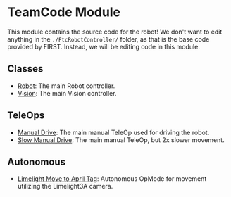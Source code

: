 # TeamCode Module
This module contains the source code for the robot! We don't want to edit anything in the `./FtcRobotController/` folder, as that is the base code provided by FIRST. Instead, we will be editing code in this module.

## Classes
- [Robot](classes/Robot.java): The main Robot controller.
- [Vision](classes/Vision.java): The main Vision controller.

## TeleOps
- [Manual Drive](teleop/ManualDrive.java): The main manual TeleOp used for driving the robot.
- [Slow Manual Drive](teleop/SlowManualDrive.java): The main manual TeleOp, but 2x slower movement.

## Autonomous
- [Limelight Move to April Tag](autonomous/LimelightMoveToAprilTag.java): Autonomous OpMode for movement utilizing the Limelight3A camera.